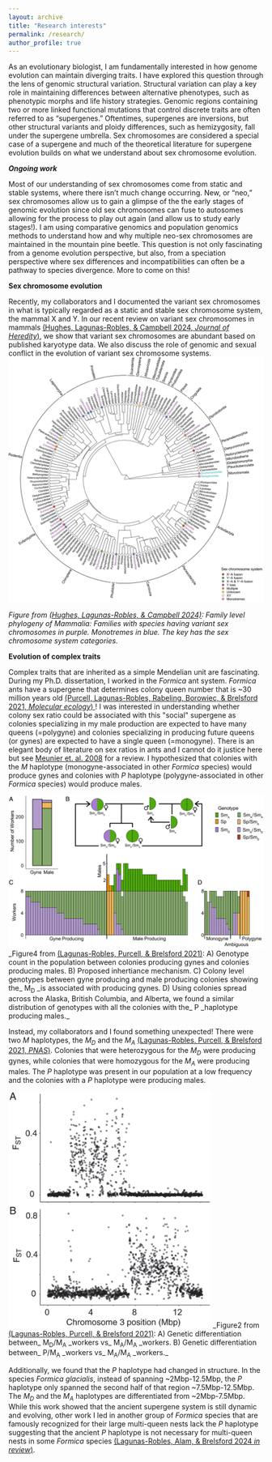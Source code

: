 ```yaml
---
layout: archive
title: "Research interests"
permalink: /research/
author_profile: true
---
```

As an evolutionary biologist, I am fundamentally interested in how genome evolution can maintain diverging traits. I have explored this question through the lens of genomic structural variation. Structural variation can play a key role in maintaining differences between alternative phenotypes, such as phenotypic morphs and life history strategies. Genomic regions containing two or more linked functional mutations that control discrete traits are often referred to as “supergenes.” Oftentimes, supergenes are inversions, but other structural variants and ploidy differences, such as hemizygosity, fall under the supergene umbrella. Sex chromosomes are considered a special case of a supergene and much of the theoretical literature for supergene evolution builds on what we understand about sex chromosome evolution.

**_Ongoing work_**

Most of our understanding of sex chromosomes come from static and stable systems, where there isn’t much change occurring. New, or “neo,” sex chromosomes allow us to gain a glimpse of the the early stages of genomic evolution since old sex chromosomes can fuse to autosomes allowing for the process to play out again (and allow us to study early stages!). I am using comparative genomics and population genomics methods to understand how and why multiple neo-sex chromosomes are maintained in the mountain pine beetle. This question is not only fascinating from a genome evolution perspective, but also, from a speciation perspective where sex differences and incompatibilities can often be a pathway to species divergence. More to come on this!

**Sex chromosome evolution**

Recently, my collaborators and I documented the variant sex chromosomes in what is typically regarded as a static and stable sex chromosome system, the mammal X and Y. In our recent review on variant sex chromosomes in mammals <a href="https://doi.org/10.1093/jhered/esae031" target="_blank" rel="noopener noreferrer">(Hughes, Lagunas-Robles, & Campbell 2024, _Journal of Heredity_)</a>, we show that variant sex chromosomes are abundant based on published karyotype data. We also discuss the role of genomic and sexual conflict in the evolution of variant sex chromosome systems.
<img src="../images/Fig1_JHeredity_Hughes2024.jpeg" alt="drawing" width="750"/>

_Figure from <a href="https://doi.org/10.1093/jhered/esae031" target="_blank" rel="noopener noreferrer">(Hughes, Lagunas-Robles, & Campbell 2024)</a>: Family level phylogeny of Mammalia: Families with species having variant sex chromosomes in purple. Monotremes in blue. The key has the sex chromosome system categories._


**Evolution of complex traits**

Complex traits that are inherited as a simple Mendelian unit are fascinating. During my Ph.D. dissertation, I worked in the _Formica_ ant system. _Formica_ ants have a supergene that determines colony queen number that is ~30 million years old <a href="https://onlinelibrary.wiley.com/doi/abs/10.1111/mec.16196" target="_blank" rel="noopener noreferrer">(Purcell, Lagunas-Robles, Rabeling, Borowiec, & Brelsford 2021, _Molecular ecology_) </a>! I was interested in understanding whether colony sex ratio could be associated with this "social" supergene as colonies specializing in my male production are expected to have many queens (=polygyne) and colonies specializing in producing future queens (or gynes) are expected to have a single queen (=monogyne). There is an elegant body of literature on sex ratios in ants and I cannot do it justice here but see <a href="https://academic.oup.com/beheco/article-abstract/19/2/382/213557" target="_blank" rel="noopener noreferrer">Meunier et. al. 2008</a> for a review. I hypothesized that colonies with the _M_ haplotype (monogyne-associated in other _Formica_ species) would produce gynes and colonies with _P_ haplotype (polygyne-associated in other _Formica_ species) would produce males. 

<img src="../images/Fig4_PNAS_GLR2021.jpg" alt="drawing" width="750"/>
_Figure4 from <a href="https://www.pnas.org/doi/epub/10.1073/pnas.2101427118" target="_blank" rel="noopener noreferrer">(Lagunas-Robles, Purcell, & Brelsford 2021)</a>: A) Genotype count in the population between colonies producing gynes and colonies producing males. B) Proposed inhertiance mechanism. C) Colony level genotypes between gyne producing and male producing colonies showing the_ M<sub>D</sub> _is associated with producing gynes. D) Using colonies spread across the Alaska, British Columbia, and Alberta, we found a similar distribution of genotypes with all the colonies with the_ P _haplotype producing males._


Instead, my collaborators and I found something unexpected! There were two _M_ haplotypes, the _M<sub>D</sub>_ and the _M<sub>A</sub>_ <a href="https://www.pnas.org/doi/epub/10.1073/pnas.2101427118" target="_blank" rel="noopener noreferrer">(Lagunas-Robles, Purcell, & Brelsford 2021, _PNAS_)</a>. Colonies that were heterozygous for the _M<sub>D</sub>_ were producing gynes, while colonies that were homozygous for the _M<sub>A</sub>_ were producing males. The _P_ haplotype was present in our population at a low frequency and the colonies with a _P_ haplotype were producing males.


<img src="../images/Fig2_PNAS_GLR2021.jpg" alt="drawing" width="400"/>
_Figure2 from <a href="https://www.pnas.org/doi/epub/10.1073/pnas.2101427118" target="_blank" rel="noopener noreferrer">(Lagunas-Robles, Purcell, & Brelsford 2021)</a>: A) Genetic differentiation between_ M<sub>D</sub>/M<sub>A</sub> _workers vs_ M<sub>A</sub>/M<sub>A</sub> _workers. B) Genetic differentiation between_ P/M<sub>A</sub> _workers vs_ M<sub>A</sub>/M<sub>A</sub> _workers._

Additionally, we found that the _P_ haplotype had changed in structure. In the species _Formica glacialis_, instead of spanning ~2Mbp-12.5Mbp, the _P_ haplotype only spanned the second half of that region ~7.5Mbp-12.5Mbp. The _M<sub>D</sub>_ and the _M<sub>A</sub>_ haplotypes are differentiated from ~2Mbp-7.5Mbp. While this work showed that the ancient supergene system is still dynamic and evolving, other work I led in another group of  _Formica_ species that are famously recognized for their large multi-queen nests lack the _P_ haplotype suggesting that the ancient _P_ haplotype is not necessary for multi-queen nests in some _Formica_ species <a href="https://www.biorxiv.org/content/10.1101/2024.09.15.613148v1.abstract" target="_blank" rel="noopener noreferrer">(Lagunas-Robles, Alam, & Brelsford 2024 _in review_)</a>.
